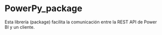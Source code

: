 # PowerPy_package
Esta librería (package) facilita la comunicación entre la REST API de Power BI y un cliente.
